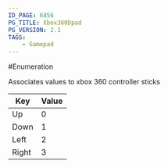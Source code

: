 ```yaml
---
ID_PAGE: 6856
PG_TITLE: Xbox360Dpad
PG_VERSION: 2.1
TAGS:
    - Gamepad
---
```

#Enumeration

Associates values to xbox 360 controller sticks






Key | Value
---|---
Up | 0
Down | 1
Left | 2
Right | 3

